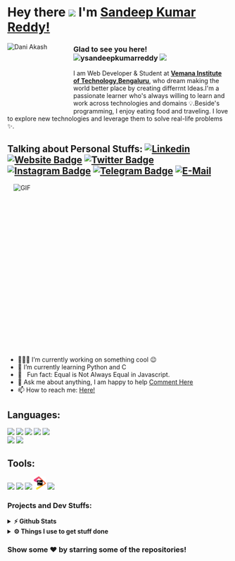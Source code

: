 # Hey there <img src="https://media.giphy.com/media/hvRJCLFzcasrR4ia7z/giphy.gif" width="38px"> I'm [Sandeep Kumar Reddy!](https://github.com/ysandeepkumarreddy/)

<img align="left" width="150" height="150" alt="Dani Akash" src="https://raw.githubusercontent.com/DaniAkash/DaniAkash/master/assets/avatar.png"/>

### Glad to see you here! &nbsp;<img src="https://komarev.com/ghpvc/?username=ysandeepkumarreddy&label=Profile%20views&color=0e75b6&style=flat" alt="ysandeepkumarreddy" /> ![](https://img.shields.io/github/followers/ysandeepkumarreddy?label=Follow&style=social)

I am Web Developer & Student at **[Vemana Institute of Technology,Bengaluru](https://vemanait.edu.in/)**, who dream making the world better place by creating differrnt Ideas.I'm a passionate learner who's always willing to learn and work across technologies and domains 💡.Beside's programming, I enjoy eating food and traveling. I love to explore new technologies and leverage them to solve real-life problems ✨.

 
  
## Talking about Personal Stuffs: [![Linkedin](https://img.shields.io/badge/linked-in-369?style=flat-square&logo=linkedin&logoColor=white&color=blue)](https://www.linkedin.com/in/andrew-novac) [![Website Badge](https://img.shields.io/badge/Portfoilo-3b5998?style=flat-square&logo=google-chrome&logoColor=white&color=blue)](https://https://www.ysandeep.me/) [![Twitter Badge](https://img.shields.io/badge/-Twitter-00acee?style=flat-square&logo=Twitter&logoColor=white)](https://twitter.com/ysandeepkumarreddy) [![Instagram Badge](https://img.shields.io/badge/-Instagram-e4405f?style=flat-square&logo=Instagram&logoColor=white)](https://instagram.com/ysandeepkumarreddy/) [![Telegram Badge](https://img.shields.io/badge/-Telegram-0088cc?style=flat-square&logo=Telegram&logoColor=white)](https://t.me/ysandeepkumarreddy) [![E-Mail](https://img.shields.io/badge/email-reveal-2a8?style=flat-square&logo=gmail&logoColor=white)](https://mailhide.io/e/6f6NFFdp)

<img align="right" alt="GIF" src="https://github.com/abhisheknaiidu/abhisheknaiidu/blob/master/code.gif?raw=true" width="490" height="390" />

- 👨🏽‍💻 I’m currently working on something cool :wink:
- 🌱 I’m currently learning Python and C
- 👾 &nbsp; Fun fact: Equal is Not Always Equal in Javascript.
- 💬 Ask me about anything, I am happy to help [Comment Here](https://github.com/ysandeepkumarreddy/ysandeepkumarreddy/issues/1)
- 📫 How to reach me: [Here!](https://www.ysandeep.me/contact)


## Languages:

<code><a href="https://developer.mozilla.org/en-US/docs/Web/JavaScript" target="_blank"><img height="27" src="https://devicon.dev/devicon.git/icons/javascript/javascript-original.svg"></a></code>
<code><a href="https://www.w3schools.com/css/" target="_blank"><img height="27" src="https://devicon.dev/devicon.git/icons/css3/css3-original-wordmark.svg"></a></code>
<code><a href="https://www.w3.org/html/" target="_blank"><img height="27" src="https://devicon.dev/devicon.git/icons/html5/html5-original-wordmark.svg"></a></code>
<code><a href="https://www.w3schools.com/cpp/" target="_blank"><img height="27" src="https://devicon.dev/devicon.git/icons/cplusplus/cplusplus-original.svg"></a></code>
<code><a href="https://www.cprogramming.com/" target="_blank"><img height="27" src="https://devicon.dev/devicon.git/icons/c/c-original.svg"></a></code>
<code><a href="https://www.python.org" target="_blank"> <img height="27" src="https://devicons.github.io/devicon/devicon.git/icons/python/python-original.svg"></a></code>
<code><img height="27" src="https://devicon.dev/devicon.git/icons/git/git-original.svg"></a></code>

## Tools:
<code><a href="https://git-scm.com/" target="_blank"><img height="27" src="https://devicon.dev/devicon.git/icons/linux/linux-original.svg"></a></code>
<code><a href="https://www.gimp.org/" target="_blank"><img height="27" src="https://devicon.dev/devicon.git/icons/gimp/gimp-original-wordmark.svg"></a></code>
<code><a href="https://visualstudio.microsoft.com/" target="_blank"><img height="27" src="https://devicon.dev/devicon.git/icons/visualstudio/visualstudio-plain.svg"></a></code>
<code><a href="https://www.jetbrains.com/" target="_blank"><img height="30" src="https://raw.githubusercontent.com/ysandeepkumarreddy/ysandeepkumarreddy.github.io/4f433e2130273f02481e2329355b61e0e7e3d495/assets/img/jetbrains.svg"/></a></code>
<code><a href="https://www.darktable.org/" target="_blank"><img height="30" src="https://upload.wikimedia.org/wikipedia/commons/thumb/7/7b/Darktable_icon.svg/512px-Darktable_icon.svg.png"/></a></code>

### Projects and Dev Stuffs:

<details>	
  <summary><b>⚡ Github Stats</b></summary>
 <img height="180em" src="https://github-readme-stats.vercel.app/api?username=ysandeepkumarreddy&show_icons=true&hide_border=true" />
<img height="180em" src="https://github-readme-stats.vercel.app/api/top-langs/?username=ysandeepkumarreddy&exclude_repo=KNN-Image-Classification&show_icons=true&hide_border=true&layout=compact&langs_count=8"/>
</details> 
 

 <details>	
  <br />
  <summary><b>⚙️ Things I use to get stuff done</b></summary>
  	<ul>
  	    <li><b>OS:</b> Ubuntu 20.04</li>
	    <li><b>Laptop: </b> Lenovo Yoga 500</li>
  	    <li><b>Browser: </b> Google Chrome</li>
	    <li><b>Code Editor:</b> VSCode - The best editor out there</li>
	    <li><b>To Stay Updated:</b> Instgram, Medium and Twitter</li>
	    <br />
	</ul>	
</details>

<div align="center">
	</div>

### Show some ❤️ by starring some of the repositories!


